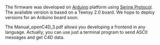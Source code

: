 The firmware was developed on [Arduino](https://www.arduino.cc/) platform using [Serine Protocol](https://github.com/claudimir-lago/Serine-Protocol). The available version is based on a Teensy 2.0 board. We hope to deploy versions for an Arduino board soon.

The Manual_openC4D_3.pdf allows you developing a frontend in any language. Actually, you can use just a terminal program to send ASCII messages and get C4D data.
